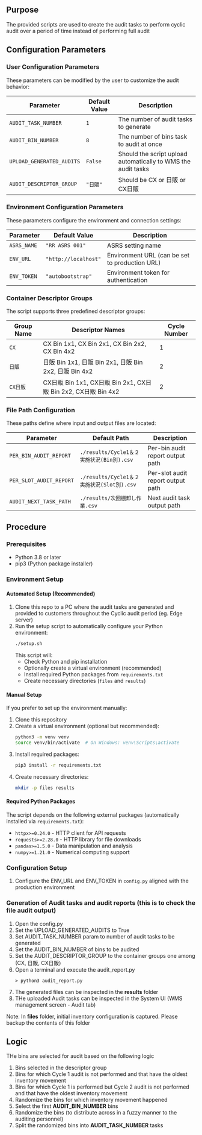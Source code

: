 ## Purpose
The provided scripts are used to create the audit tasks to perform cyclic audit over a period of time instead of performing full audit

## Configuration Parameters

### User Configuration Parameters
These parameters can be modified by the user to customize the audit behavior:

| Parameter | Default Value | Description |
|-----------|---------------|-------------|
| `AUDIT_TASK_NUMBER` | `1` | The number of audit tasks to generate |
| `AUDIT_BIN_NUMBER` | `8` | The number of bins task to audit at once |
| `UPLOAD_GENERATED_AUDITS` | `False` | Should the script upload automatically to WMS the audit tasks |
| `AUDIT_DESCRIPTOR_GROUP` | `"日販"` | Should be CX or 日販 or CX日販 |

### Environment Configuration Parameters
These parameters configure the environment and connection settings:

| Parameter | Default Value | Description |
|-----------|---------------|-------------|
| `ASRS_NAME` | `"RR ASRS 001"` | ASRS setting name |
| `ENV_URL` | `"http://localhost"` | Environment URL (can be set to production URL) |
| `ENV_TOKEN` | `"autobootstrap"` | Environment token for authentication |

### Container Descriptor Groups
The script supports three predefined descriptor groups:

| Group Name | Descriptor Names | Cycle Number |
|------------|------------------|--------------|
| `CX` | CX Bin 1x1, CX Bin 2x1, CX Bin 2x2, CX Bin 4x2 | 1 |
| `日販` | 日販 Bin 1x1, 日販 Bin 2x1, 日販 Bin 2x2, 日販 Bin 4x2 | 2 |
| `CX日販` | CX日販 Bin 1x1, CX日販 Bin 2x1, CX日販 Bin 2x2, CX日販 Bin 4x2 | 2 |

### File Path Configuration
These paths define where input and output files are located:

| Parameter | Default Path | Description |
|-----------|-------------|-------------|
| `PER_BIN_AUDIT_REPORT` | `./results/Cycle1＆２実施状況(Bin別).csv` | Per-bin audit report output path |
| `PER_SLOT_AUDIT_REPORT` | `./results/Cycle1＆２実施状況(Slot別).csv` | Per-slot audit report output path |
| `AUDIT_NEXT_TASK_PATH` | `./results/次回棚卸し作業.csv` | Next audit task output path |

## Procedure

### Prerequisites
- Python 3.8 or later
- pip3 (Python package installer)

### Environment Setup

#### Automated Setup (Recommended)
1. Clone this repo to a PC where the audit tasks are generated and provided to customers throughout the Cyclic audit period (eg. Edge server)
2. Run the setup script to automatically configure your Python environment:
   ```bash
   ./setup.sh
   ```
   This script will:
   - Check Python and pip installation
   - Optionally create a virtual environment (recommended)
   - Install required Python packages from `requirements.txt`
   - Create necessary directories (`files` and `results`)

#### Manual Setup
If you prefer to set up the environment manually:

1. Clone this repository
2. Create a virtual environment (optional but recommended):
   ```bash
   python3 -m venv venv
   source venv/bin/activate  # On Windows: venv\Scripts\activate
   ```
3. Install required packages:
   ```bash
   pip3 install -r requirements.txt
   ```
4. Create necessary directories:
   ```bash
   mkdir -p files results
   ```

#### Required Python Packages
The script depends on the following external packages (automatically installed via `requirements.txt`):
- `httpx>=0.24.0` - HTTP client for API requests
- `requests>=2.28.0` - HTTP library for file downloads
- `pandas>=1.5.0` - Data manipulation and analysis
- `numpy>=1.21.0` - Numerical computing support

### Configuration Setup

1. Configure the ENV_URL and ENV_TOKEN in `config.py` aligned with the production environment

### Generation of Audit tasks and audit reports (this is to check the file audit output)

1. Open the config.py
2. Set the UPLOAD_GENERATED_AUDITS to True
3. Set AUDIT_TASK_NUMBER param to number of audit tasks to be generated
4. Set the AUDIT_BIN_NUMBER of bins to be audited
5. Set the AUDIT_DESCRIPTOR_GROUP to the container groups one among (CX, 日販, CX日販)
6. Open a terminal and execute the audit_report.py 
    ```
    > python3 audit_report.py
    ```
7. The generated files can be inspected in the **results** folder
8. THe uploaded Audit tasks can be inspected in the System UI (WMS management screen - Audit tab)

Note: In **files** folder, initial inventory configuration is captured. Please backup the contents of this folder


## Logic
THe bins are selected for audit based on the following logic

1. Bins selected in the descriptor group
2. Bins for which Cycle 1 audit is not performed and that have the oldest inventory movement
3. Bins for which Cycle 1 is performed but Cycle 2 audit is not performed and that have the oldest inventory movement
4. Randomize the bins for which inventory movement happened
5. Select the first **AUDIT_BIN_NUMBER** bins
6. Randomize the bins (to distribute across in a fuzzy manner to the auditing personnel)
7. Split the randomized bins into **AUDIT_TASK_NUMBER** tasks
